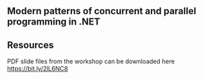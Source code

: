 ## Modern patterns of concurrent and parallel programming in .NET 


## Resources 


PDF slide files from the workshop can be downloaded here https://bit.ly/2lL6NC8


